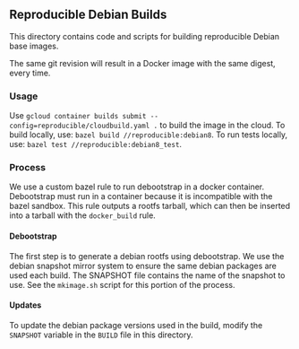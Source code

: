 ## Reproducible Debian Builds

This directory contains code and scripts for building reproducible
Debian base images.

The same git revision will result in a Docker image with the same digest,
every time.

### Usage

Use `gcloud container builds submit --config=reproducible/cloudbuild.yaml .`
to build the image in the cloud.
To build locally, use: `bazel build //reproducible:debian8`.
To run tests locally, use: `bazel test //reproducible:debian8_test`.


### Process

We use a custom bazel rule to run debootstrap in a docker container.
Debootstrap must run in a container because it is incompatible with
the bazel sandbox.
This rule outputs a rootfs tarball, which can then be inserted into a
tarball with the `docker_build` rule.

#### Debootstrap

The first step is to generate a debian rootfs using debootstrap.
We use the debian snapshot mirror system to ensure the same debian
packages are used each build.
The SNAPSHOT file contains the name of the snapshot to use.
See the `mkimage.sh` script for this portion of the process.

#### Updates

To update the debian package versions used in the build,
modify the `SNAPSHOT` variable in the `BUILD` file in this directory.
